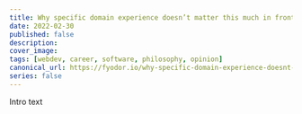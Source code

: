 ```yaml
---
title: Why specific domain experience doesn’t matter this much in front end development
date: 2022-02-30
published: false
description:
cover_image:
tags: [webdev, career, software, philosophy, opinion]
canonical_url: https://fyodor.io/why-specific-domain-experience-doesnt-matter-this-much-in-front-end-development/
series: false
---
```


Intro text